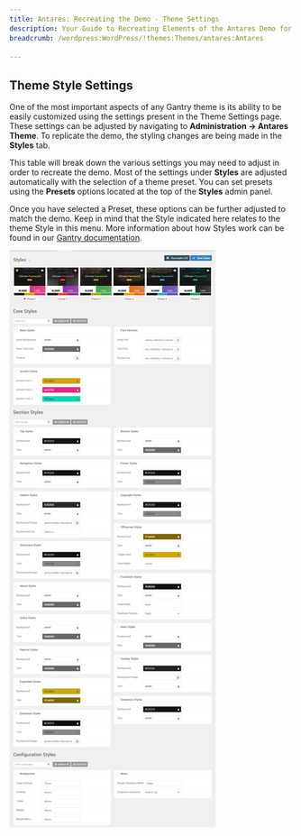 ```yaml
---
title: Antares: Recreating the Demo - Theme Settings
description: Your Guide to Recreating Elements of the Antares Demo for WordPress
breadcrumb: /wordpress:WordPress/!themes:Themes/antares:Antares

---
```


Theme Style Settings
-----

One of the most important aspects of any Gantry theme is its ability to be easily customized using the settings present in the Theme Settings page. These settings can be adjusted by navigating to **Administration -> Antares Theme**. To replicate the demo, the styling changes are being made in the **Styles** tab.

This table will break down the various settings you may need to adjust in order to recreate the demo. Most of the settings under **Styles** are adjusted automatically with the selection of a theme preset. You can set presets using the **Presets** options located at the top of the **Styles** admin panel.

Once you have selected a Preset, these options can be further adjusted to match the demo. Keep in mind that the Style indicated here relates to the theme Style in this menu. More information about how Styles work can be found in our [Gantry documentation](http://docs.gantry.org/gantry5/configure/styles).

![Style Settings](assets/style_settings.png)
